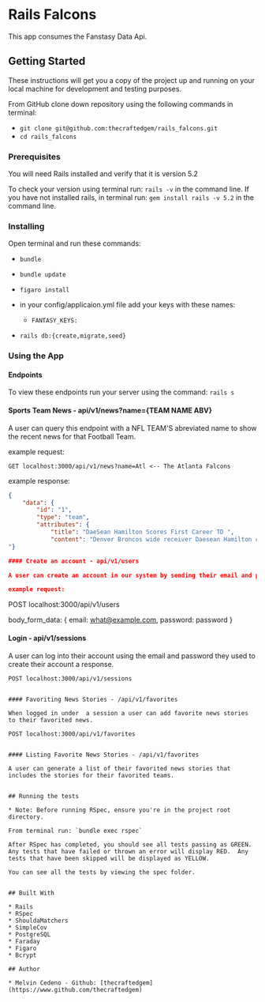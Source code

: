 # Rails Falcons

This app consumes the Fanstasy Data Api.

## Getting Started

These instructions will get you a copy of the project up and running on your local machine for development and testing purposes.

From GitHub clone down repository using the following commands in terminal:
* `git clone git@github.com:thecraftedgem/rails_falcons.git`
* `cd rails_falcons`

### Prerequisites

You will need Rails installed and verify that it is version 5.2

To check your version using terminal run: `rails -v` in the command line.
If you have not installed rails, in terminal run: `gem install rails -v 5.2` in the command line.


### Installing

Open terminal and run these commands:
* `bundle`
* `bundle update`
* `figaro install`
* in your config/applicaion.yml file add your keys with these names:

  * `FANTASY_KEYS:`

* `rails db:{create,migrate,seed}`


### Using the App

#### Endpoints
To view these endpoints run your server using the command: `rails s`


#### Sports Team News - api/v1/news?name={TEAM NAME ABV}

A user can query this endpoint with a NFL TEAM'S abreviated name to show the recent news for that Football Team.

example request:
````
GET localhost:3000/api/v1/news?name=Atl <-- The Atlanta Falcons
````

example response:

````json
{
    "data": {
        "id": "1",
        "type": "team",
        "attributes": {
            "title": "DaeSean Hamilton Scores First Career TD ",
            "content": "Denver Broncos wide receiver Daesean Hamilton caught seven of nine targets for 47 yards in the Broncos 20-14 loss to the 49ers Sunday. Hamilton caught a one-yard touchdown pass late in the fourth quarter providing not only his first-career TD reception, but a bow for the day which saw him set new career-highs in both receptions and yards. With Emmanuel Sanders (Achilles) being placed on IR, Hamilton could continue to see an increased role for the Broncos down the stretch and will look to keep things rolling against the Browns in Week 15. 
"}

#### Create an account - api/v1/users

A user can create an account in our system by sending their email and password through the body of their request.

example request:
````
POST localhost:3000/api/v1/users

body_form_data:
{
  email: what@example.com,
  password: password
}


#### Login - api/v1/sessions

A user can log into their account using the email and password they used to create their account a response.
````
POST localhost:3000/api/v1/sessions


#### Favoriting News Stories - /api/v1/favorites

When logged in under  a session a user can add favorite news stories to their favorited news.

POST localhost:3000/api/v1/favorites


#### Listing Favorite News Stories - /api/v1/favorites

A user can generate a list of their favorited news stories that includes the stories for their favorited teams.


## Running the tests

* Note: Before running RSpec, ensure you're in the project root directory.

From terminal run: `bundle exec rspec`

After RSpec has completed, you should see all tests passing as GREEN.  Any tests that have failed or thrown an error will display RED.  Any tests that have been skipped will be displayed as YELLOW.

You can see all the tests by viewing the spec folder.  


## Built With

* Rails
* RSpec
* ShouldaMatchers
* SimpleCov
* PostgreSQL
* Faraday
* Figaro
* Bcrypt

## Author

* Melvin Cedeno - Github: [thecraftedgem](https://www.github.com/thecraftedgem)

